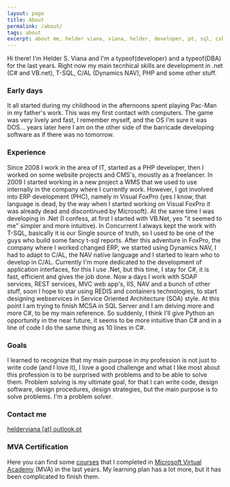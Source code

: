 ```yaml
---
layout: page
title: About
permalink: /about/
tags: about
excerpt: about me, helder viana, viana, helder, developer, pt, sql, csharp
---
```


Hi there! I'm Helder S. Viana and I'm a typeof(developer) and a typeof(DBA) for the last years.
Right now my main tecnhical skills are development in .net (C# and VB.net), T-SQL, C/AL (Dynamics NAV), PHP and some other stuff. 

### Early days

It all started during my childhood in the afternoons spent playing Pac-Man in my father's work. This was my first contact with computers. The game was very lively and fast, I remember myself, and the OS I'm sure it was DOS... years later here I am on the other side of the barricade developing software as if there was no tomorrow.

### Experience

Since 2008 I work in the area of ​​IT, started as a PHP developer, then I worked on some website projects and CMS's, moustly as a freelancer.
In 2009 I started working in a new project a WMS that we used to use internally in the company where I currently work.
However, I got involved into ERP development (PHC), namely in Visual FoxPro (yes I know, that language is dead, by the way when I started working on Visual FoxPro it was already dead and discontinued by Microsoft). At the same time I was developing in .Net (I confess, at first I started with VB.Net, yes "it seemed to me" simpler and more intuitive). In Concurrent I always kept the work with T-SQL, basically it is our Single source of truth, so I used to be one of the guys who build some fancy t-sql reports.
After this adventure in FoxPro, the company where I worked changed ERP, we started using Dynamics NAV, I had to adapt to C/AL, the NAV native language and I started to learn who to develop in C/AL.
Currently I'm more dedicated to the development of application interfaces, for this I use .Net, but this time, I stay for C#, it is fast, efficient and gives the job done. Now a days I work with SOAP services, REST services, MVC web app's, IIS, NAV and a bunch of other stuff, soon I hope to star using REDIS and containers technologies, to start designing webservices in Service Oriented Architecture (SOA) style.
At this point I am trying to finish MCSA in SQL Server and I am delving more and more C#, to be my main reference. So suddenly, I think I'll give Python an opportunity in the near future, it seems to be more intuitive than C# and in a line of code I do the same thing as 10 lines in C#.

### Goals
I learned to recognize that my main purpose in my profession is not just to write code (and I love it), I love a good challenge and what I like most about this profession is to be surprised with problems and to be able to solve them. Problem solving is my ultimate goal, for that I can write code, design software, design procedures, design strategies, but the main purpose is to solve problems. I'm a problem solver.

### Contact me

[helderviana [at] outlook.pt](mailto:helderviana@outlook.pt)

### MVA Certification
Here you can find some [courses](https://meocloud.pt/link/c5bb721e-57a0-4fdf-8246-73a6f60655fb/Transcript.pdf/) that I completed in [Microsoft Virtual Academy](https://mva.microsoft.com/) (MVA) in the last years. My learning plan has a lot more, but it  has been complicated to finish them.
